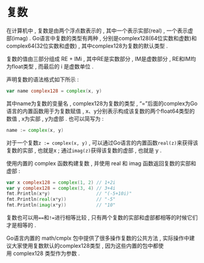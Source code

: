 # 复数

在计算机中 , 复数是由两个浮点数表示的 , 其中一个表示实部\(real\) , 一个表示虚部\(imag\) . Go语言中复数的类型有两种 , 分别是complex128\(64位实数和虚数\)和complex64\(32位实数和虚数\) , 其中complex128为复数的默认类型 .

复数的值由三部分组成 RE + IMi , 其中RE是实数部分 , IM是虚数部分 , RE和IM均为float类型 , 而最后的 i 是虚数单位 .

声明复数的语法格式如下所示 :

```go
var name complex128 = complex(x, y)
```

其中name为复数的变量名 , complex128为复数的类型 , “=”后面的complex为Go语言的内置函数用于为复数赋值 , x、y分别表示构成该复数的两个float64类型的数值 , x为实部 , y为虚部 . 也可以简写为 :

```go
name := complex(x, y)
```

对于一个复数`z := complex(x, y)` , 可以通过Go语言的内置函数`real(z)`来获得该复数的实部 , 也就是x ; 通过`imag(z)`获得该复数的虚部 , 也就是 y .

使用内置的 complex 函数构建复数 , 并使用 real 和 imag 函数返回复数的实部和虚部 :

```go
var x complex128 = complex(1, 2) // 1+2i
var y complex128 = complex(3, 4) // 3+4i
fmt.Println(x*y)                 // "(-5+10i)"
fmt.Println(real(x*y))           // "-5"
fmt.Println(imag(x*y))           // "10"
```

复数也可以用`==`和`!=`进行相等比较 , 只有两个复数的实部和虚部都相等的时候它们才是相等的 . 

Go语言内置的 math/cmplx 包中提供了很多操作复数的公共方法 , 实际操作中建议大家使用复数默认的complex128类型 , 因为这些内置的包中都使用 complex128 类型作为参数 . 



